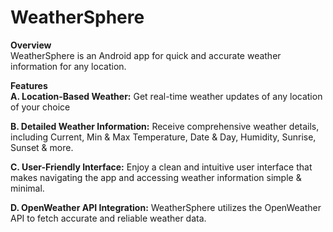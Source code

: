 # WeatherSphere

**Overview**<br>
WeatherSphere is an Android app for quick and accurate weather information for any location.

**Features**<br>
**A. Location-Based Weather:** Get real-time weather updates of any location of your choice

**B. Detailed Weather Information:** Receive comprehensive weather details, including Current, Min & Max Temperature, Date & Day, Humidity, Sunrise, Sunset & more.


**C. User-Friendly Interface:** Enjoy a clean and intuitive user interface that makes navigating the app and accessing weather information simple & minimal.

**D. OpenWeather API Integration:** WeatherSphere utilizes the OpenWeather API to fetch accurate and reliable weather data.
